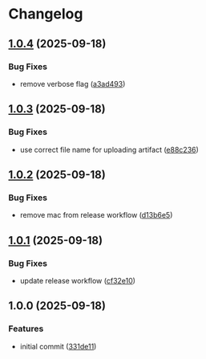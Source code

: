 # Changelog

## [1.0.4](https://github.com/jchantrell/exiledb/compare/v1.0.3...v1.0.4) (2025-09-18)


### Bug Fixes

* remove verbose flag ([a3ad493](https://github.com/jchantrell/exiledb/commit/a3ad4937b81405aa2b42d13114c956ff318fed26))

## [1.0.3](https://github.com/jchantrell/exiledb/compare/v1.0.2...v1.0.3) (2025-09-18)


### Bug Fixes

* use correct file name for uploading artifact ([e88c236](https://github.com/jchantrell/exiledb/commit/e88c2360db93f4824fe0c9988f1eac80811e1b5c))

## [1.0.2](https://github.com/jchantrell/exiledb/compare/v1.0.1...v1.0.2) (2025-09-18)


### Bug Fixes

* remove mac from release workflow ([d13b6e5](https://github.com/jchantrell/exiledb/commit/d13b6e5888e46a4967bf6ae0e02e2b350633cb2a))

## [1.0.1](https://github.com/jchantrell/exiledb/compare/v1.0.0...v1.0.1) (2025-09-18)


### Bug Fixes

* update release workflow ([cf32e10](https://github.com/jchantrell/exiledb/commit/cf32e1007cf3434d883e4174eb1b536cf9106a00))

## 1.0.0 (2025-09-18)


### Features

* initial commit ([331de11](https://github.com/jchantrell/exiledb/commit/331de11f0b172859ff829a19aa55b5e64aa7e5ce))
